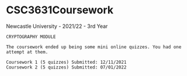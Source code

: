 # CSC3631Coursework
Newcastle University - 2021/22 - 3rd Year

 	CRYPTOGRAPHY MODULE
	
	The coursework ended up being some mini online quizzes. You had one attempt at them.
		
	Coursework 1 (5 quizzes) Submitted: 12/11/2021
	Coursework 2 (5 quizzes) Submitted: 07/01/2022
